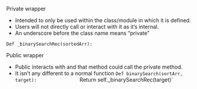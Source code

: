 Private wrapper 
- Intended to only be used within the class/module in which it is defined. 
- Users will not directly call or interact with it as it’s internal.
- An underscore before the class name means “private”

`Def _binarySearchRec(sortedArr):`

Public wrapper
- Public interacts with and that method could call the private method.
- It isn’t any different to a normal function
`Def binarySearch(sortArr, target):
               `Return self._binarySearchRec(target)`
